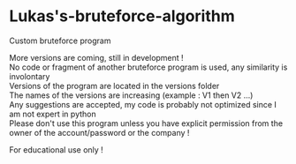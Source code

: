 # Lukas's-bruteforce-algorithm
Custom bruteforce program
  
More versions are coming, still in development !   
No code or fragment of another bruteforce program is used, any similarity is involontary   
Versions of the program are located in the versions folder   
The names of the versions are increasing (example : V1 then V2 ...)   
Any suggestions are accepted, my code is probably not optimized since I am not expert in python   
Please don't use this program unless you have explicit permission from the owner of the account/password or the company !   
   
For educational use only !   
